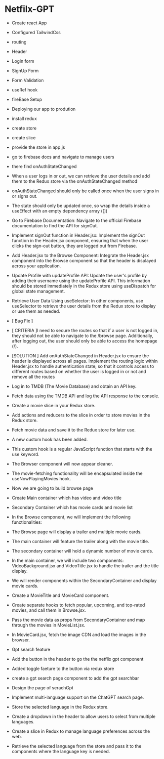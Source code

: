 # Netfilx-GPT

- Create react App
- Configured TailwindCss
- routing
- Header
- Login form
- SignUp Form
- Form Validation
- useRef hook 
- fireBase Setup
- Deploying our app to prodution
- install redux
- create store
- create slice
- provide the store in app.js
- go to firebase docs and navigate to manage users 
- there find onAuthStateChanged
- When a user logs in or out, we can retrieve the user details and add them to the Redux store via the onAuthStateChanged method
- onAuthStateChanged should only be called once when the user signs in or signs out.
- The state should only be updated once, so wrap the details inside a useEffect with an empty dependency array ([])
- Go to Firebase Documentation: Navigate to the official Firebase documentation to find the API for signOut.
-  Implement signOut function in Header.jsx: Implement the signOut function in the Header.jsx component, ensuring that when the user       clicks the sign-out button, they are logged out from Firebase.
- Add Header.jsx to the Browse Component: Integrate the Header.jsx component into the Browse component so that the header is displayed across your application.
- Update Profile with updateProfile API: Update the user's profile by adding their username using the updateProfile API. This information should be stored immediately in the Redux store using useDispatch for global state management.
- Retrieve User Data Using useSelector: In other components, use useSelector to retrieve the user details from the Redux store to display or use them as needed.

- [ Bug Fix ]
- [ CRITERIA ]I need to secure the routes so that if a user is not logged in, they should not be able to navigate to the /browse page. Additionally, after logging out, the user should only be able to access the homepage (/).
- [SOLUTION ] Add onAuthStateChanged in Header.jsx to ensure the header is displayed across all pages. Implement the routing logic within Header.jsx to handle authentication state, so that it controls access to different routes based on whether the user is logged in or not and remove all the routes

- Log in to TMDB (The Movie Database) and obtain an API key.
- Fetch data using the TMDB API and log the API response to the console.
- Create a movie slice in your Redux store.
- Add actions and reducers to the slice in order to store movies in the Redux store.
- Fetch movie data and save it to the Redux store for later use.

- A new custom hook has been added.
- This custom hook is a regular JavaScript function that starts with the use keyword.
- The Browser component will now appear cleaner.
- The movie-fetching functionality will be encapsulated inside the useNowPlayingMovies hook.

- Now we are going to build browse page
- Create  Main container which has video and video title 
- Secondary Container which has  movie cards and movie list


- In the Browse component, we will implement the following functionalities:
- The Browse page will display a trailer and multiple movie cards.
- The main container will feature the trailer along with the movie title.
- The secondary container will hold a dynamic number of movie cards.
- In the main container, we will include two components: VideoBackground.jsx and VideoTitle.jsx to handle the trailer and the title display.


- We will render components within the SecondaryContainer and display movie cards.
- Create a MovieTitle and MovieCard component.
- Create separate hooks to fetch popular, upcoming, and top-rated movies, and call them in Browse.jsx.
- Pass the movie data as props from SecondaryContainer and map through the movies in MovieList.jsx.
- In MovieCard.jsx, fetch the image CDN and load the images in the browser.

- Gpt search feature
- Add the button in the header to go the the netflix gpt component
- Added toggle faeture to the button via redux store

- create a gpt search page component to add the gpt searchbar
- Design the page of serachGpt

- Implement multi-language support on the ChatGPT search page.
- Store the selected language in the Redux store.
- Create a dropdown in the header to allow users to select from multiple languages.
- Create a slice in Redux to manage language preferences across the web.
- Retrieve the selected language from the store and pass it to the components where the language key is needed.


